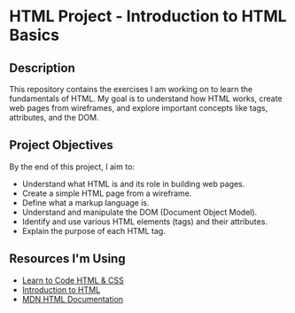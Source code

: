 # HTML Project - Introduction to HTML Basics

## Description
This repository contains the exercises I am working on to learn the fundamentals of HTML. My goal is to understand how HTML works, create web pages from wireframes, and explore important concepts like tags, attributes, and the DOM.

## Project Objectives
By the end of this project, I aim to:
- Understand what HTML is and its role in building web pages.
- Create a simple HTML page from a wireframe.
- Define what a markup language is.
- Understand and manipulate the DOM (Document Object Model).
- Identify and use various HTML elements (tags) and their attributes.
- Explain the purpose of each HTML tag.

## Resources I'm Using
- [Learn to Code HTML & CSS](https://learn.shayhowe.com/html-css/)
- [Introduction to HTML](https://developer.mozilla.org/en-US/docs/Web/HTML)
- [MDN HTML Documentation](https://developer.mozilla.org/en-US/docs/Web)
